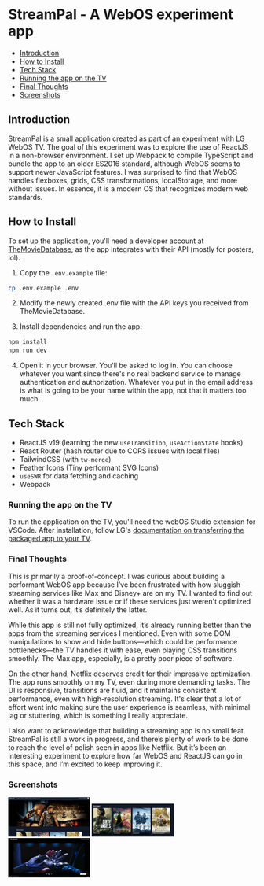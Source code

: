 # StreamPal - A WebOS experiment app

- [Introduction](#introduction)
- [How to Install](#how-to-install)
- [Tech Stack](#tech-stack)
- [Running the app on the TV](#running-the-app-on-the-tv)
- [Final Thoughts](#final-thoughts)
- [Screenshots](#screenshots)

## Introduction

StreamPal is a small application created as part of an experiment with LG WebOS TV. The goal of this experiment was to explore the use of ReactJS in a non-browser environment. I set up Webpack to compile TypeScript and bundle the app to an older ES2016 standard, although WebOS seems to support newer JavaScript features. I was surprised to find that WebOS handles flexboxes, grids, CSS transformations, localStorage, and more without issues. In essence, it is a modern OS that recognizes modern web standards.

## How to Install

To set up the application, you'll need a developer account at [TheMovieDatabase](https://developer.themoviedb.org/docs/getting-started), as the app integrates with their API (mostly for posters, lol).

1. Copy the `.env.example` file:

```bash
cp .env.example .env
```

2. Modify the newly created .env file with the API keys you received from TheMovieDatabase.

3. Install dependencies and run the app:

```bash
npm install
npm run dev
```

4. Open it in your browser. You'll be asked to log in. You can choose whatever you want since there's no real backend service to manage authentication and authorization. Whatever you put in the email address is what is going to be your name within the app, not that it matters too much.

## Tech Stack

- ReactJS v19 (learning the new `useTransition`, `useActionState` hooks)
- React Router (hash router due to CORS issues with local files)
- TailwindCSS (with `tw-merge`)
- Feather Icons (Tiny performant SVG Icons)
- `useSWR` for data fetching and caching
- Webpack

### Running the app on the TV

To run the application on the TV, you'll need the webOS Studio extension for VSCode. After installation, follow LG's [documentation on transferring the packaged app to your TV](https://webostv.developer.lge.com/develop/getting-started/developer-mode-app#installing-developer-mode-app).

### Final Thoughts

This is primarily a proof-of-concept. I was curious about building a performant WebOS app because I’ve been frustrated with how sluggish streaming services like Max and Disney+ are on my TV. I wanted to find out whether it was a hardware issue or if these services just weren't optimized well. As it turns out, it’s definitely the latter.

While this app is still not fully optimized, it’s already running better than the apps from the streaming services I mentioned. Even with some DOM manipulations to show and hide buttons—which could be performance bottlenecks—the TV handles it with ease, even playing CSS transitions smoothly. The Max app, especially, is a pretty poor piece of software.

On the other hand, Netflix deserves credit for their impressive optimization. The app runs smoothly on my TV, even during more demanding tasks. The UI is responsive, transitions are fluid, and it maintains consistent performance, even with high-resolution streaming. It's clear that a lot of effort went into making sure the user experience is seamless, with minimal lag or stuttering, which is something I really appreciate.

I also want to acknowledge that building a streaming app is no small feat. StreamPal is still a work in progress, and there’s plenty of work to be done to reach the level of polish seen in apps like Netflix. But it’s been an interesting experiment to explore how far WebOS and ReactJS can go in this space, and I’m excited to keep improving it.

### Screenshots

<img src="art/streampal-1.png" alt="Screenshot #1" width="33%" />
<img src="art/streampal-2.png" alt="Screenshot #2" width="33%" />
<img src="art/streampal-3.png" alt="Screenshot #3" width="33%" />
